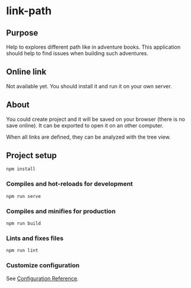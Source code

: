 # link-path

## Purpose

Help to explores different path like in adventure books.
This application should help to find issues when building such adventures.

## Online link

Not available yet.
You should install it and run it on your own server.

## About

You could create project and it will be saved on your browser (there is no save online). It can be exported to open it on an other computer.

When all links are defined, they can be analyzed with the tree view.

## Project setup
```
npm install
```

### Compiles and hot-reloads for development
```
npm run serve
```

### Compiles and minifies for production
```
npm run build
```

### Lints and fixes files
```
npm run lint
```

### Customize configuration
See [Configuration Reference](https://cli.vuejs.org/config/).

